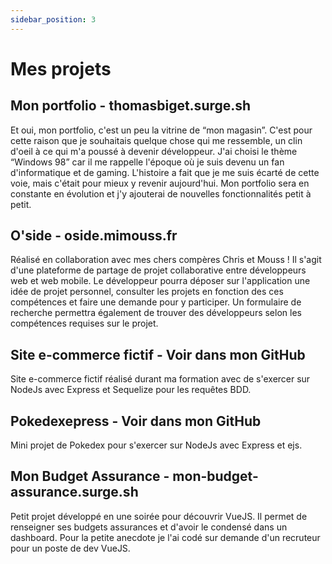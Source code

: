 ```yaml
---
sidebar_position: 3
---
```


# Mes projets

## Mon portfolio - thomasbiget.surge.sh

Et oui, mon portfolio, c'est un peu la vitrine de “mon magasin”. C'est pour cette raison que je souhaitais quelque chose qui me ressemble, un clin d'oeil à ce qui m'a poussé à devenir développeur.
J'ai choisi le thème “Windows 98” car il me rappelle l'époque où je suis devenu un fan d'informatique et de gaming. L'histoire a fait que je me suis écarté de cette voie, mais c'était pour mieux y revenir aujourd'hui.
Mon portfolio sera en constante en évolution et j'y ajouterai de nouvelles fonctionnalités petit à petit.

## O'side - oside.mimouss.fr

Réalisé en collaboration avec mes chers compères Chris et Mouss !
Il s'agit d'une plateforme de partage de projet collaborative entre développeurs web et web mobile. Le développeur pourra déposer sur l'application une idée de projet personnel, consulter les projets en fonction des ces compétences et faire une demande pour y participer.
Un formulaire de recherche permettra également de trouver des développeurs selon les compétences requises sur le projet.

## Site e-commerce fictif - Voir dans mon GitHub

Site e-commerce fictif réalisé durant ma formation avec de s'exercer sur NodeJs avec Express et Sequelize pour les requêtes BDD.

## Pokedexepress - Voir dans mon GitHub

Mini projet de Pokedex pour s'exercer sur NodeJs avec Express et ejs.

## Mon Budget Assurance - mon-budget-assurance.surge.sh

Petit projet développé en une soirée pour découvrir VueJS. Il permet de renseigner ses budgets assurances et d'avoir le condensé dans un dashboard.
Pour la petite anecdote je l'ai codé sur demande d'un recruteur pour un poste de dev VueJS.
